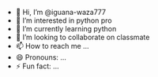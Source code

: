 - 👋 Hi, I’m @iguana-waza777
- 👀 I’m interested in python pro
- 🌱 I’m currently learning python
- 💞️ I’m looking to collaborate on classmate
- 📫 How to reach me ...
- 😄 Pronouns: ...
- ⚡ Fun fact: ...

<!---
iguana-waza777/iguana-waza777 is a ✨ special ✨ repository because its `README.md` (this file) appears on your GitHub profile.
You can click the Preview link to take a look at your changes.
--->

